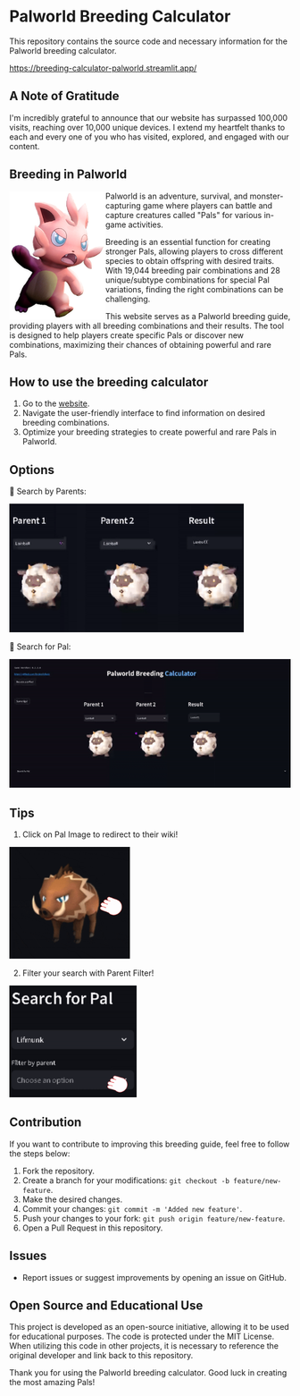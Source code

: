 # Palworld Breeding Calculator
This repository contains the source code and necessary information for the Palworld breeding calculator.

https://breeding-calculator-palworld.streamlit.app/

## A Note of Gratitude

I'm incredibly grateful to announce that our website has surpassed 100,000 visits, reaching over 10,000 unique devices. I extend my heartfelt thanks to each and every one of you who has visited, explored, and engaged with our content.

## Breeding in Palworld

<img alt="Cattiva" align="left" height="230" src="https://raw.githubusercontent.com/beckerfelipee/ImagesDB/main/Palworld/Cattiva.png">

Palworld is an adventure, survival, and monster-capturing game where players can battle and capture creatures called "Pals" for various in-game activities.

Breeding is an essential function for creating stronger Pals, allowing players to cross different species to obtain offspring with desired traits. With 19,044 breeding pair combinations and 28 unique/subtype combinations for special Pal variations, finding the right combinations can be challenging.

This website serves as a Palworld breeding guide, providing players with all breeding combinations and their results. The tool is designed to help players create specific Pals or discover new combinations, maximizing their chances of obtaining powerful and rare Pals.

## How to use the breeding calculator

1. Go to the [website](https://breeding-calculator-palworld.streamlit.app/).
2. Navigate the user-friendly interface to find information on desired breeding combinations.
4. Optimize your breeding strategies to create powerful and rare Pals in Palworld.

## Options

🔀 Search by Parents:

<img alt="SearchByParents" height="230" src="https://raw.githubusercontent.com/beckerfelipee/ImagesDB/main/Palworld/SearchByParents.gif">

🔎 Search for Pal:

<img alt="SearchForPal" height="230" src="https://raw.githubusercontent.com/beckerfelipee/ImagesDB/main/Palworld/SearchForPal.gif">

## Tips

1. Click on Pal Image to redirect to their wiki!

<img alt="Rushoar" height="200" src="https://raw.githubusercontent.com/beckerfelipee/ImagesDB/main/Palworld/Rushoar.gif">

2. Filter your search with Parent Filter!

<img alt="Filter" height="200" src="https://raw.githubusercontent.com/beckerfelipee/ImagesDB/main/Palworld/filter.gif">

## Contribution
If you want to contribute to improving this breeding guide, feel free to follow the steps below:

1. Fork the repository.
2. Create a branch for your modifications: `git checkout -b feature/new-feature`.
3. Make the desired changes.
4. Commit your changes: `git commit -m 'Added new feature'`.
5. Push your changes to your fork: `git push origin feature/new-feature`.
6. Open a Pull Request in this repository.

## Issues
- Report issues or suggest improvements by opening an issue on GitHub.

## Open Source and Educational Use
This project is developed as an open-source initiative, allowing it to be used for educational purposes. The code is protected under the MIT License. When utilizing this code in other projects, it is necessary to reference the original developer and link back to this repository.

Thank you for using the Palworld breeding calculator. Good luck in creating the most amazing Pals!

